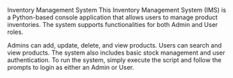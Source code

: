 Inventory Management System
This Inventory Management System (IMS) is a Python-based console application that allows users to manage product inventories. The system supports functionalities for both Admin and User roles.

Admins can add, update, delete, and view products.
Users can search and view products.
The system also includes basic stock management and user authentication.
To run the system, simply execute the script and follow the prompts to login as either an Admin or User.

